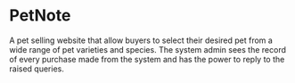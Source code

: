 # PetNote
A pet selling website that allow buyers to select their desired pet from a wide range of pet varieties and species. The system admin sees the record of every purchase made from the system and has the power to reply to the raised queries.
